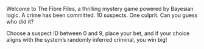 Welcome to The Fibre Files, a thrilling mystery game powered by Bayesian logic.
A crime has been committed. 10 suspects. One culprit.
Can you guess who did it?

Choose a suspect ID between 0 and 9, place your bet, and if your choice aligns with the system’s randomly inferred criminal, you win big!
